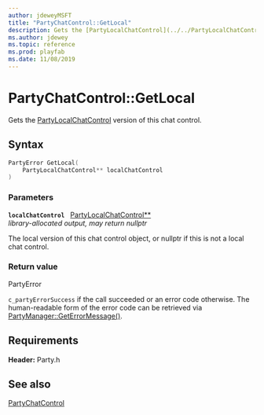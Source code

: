 ```yaml
---
author: jdeweyMSFT
title: "PartyChatControl::GetLocal"
description: Gets the [PartyLocalChatControl](../../PartyLocalChatControl/partylocalchatcontrol.md) version of this chat control.
ms.author: jdewey
ms.topic: reference
ms.prod: playfab
ms.date: 11/08/2019
---
```


# PartyChatControl::GetLocal  

Gets the [PartyLocalChatControl](../../PartyLocalChatControl/partylocalchatcontrol.md) version of this chat control.  

## Syntax  
  
```cpp
PartyError GetLocal(  
    PartyLocalChatControl** localChatControl  
)  
```  
  
### Parameters  
  
**`localChatControl`** &nbsp; [PartyLocalChatControl**](../../PartyLocalChatControl/partylocalchatcontrol.md)  
*library-allocated output, may return nullptr*  
  
The local version of this chat control object, or nullptr if this is not a local chat control.  
  
  
### Return value  
PartyError
  
```c_partyErrorSuccess``` if the call succeeded or an error code otherwise. The human-readable form of the error code can be retrieved via [PartyManager::GetErrorMessage()](../../PartyManager/methods/partymanager_geterrormessage.md).
  
  
## Requirements  
  
**Header:** Party.h
  
## See also  
[PartyChatControl](../partychatcontrol.md)  

  
  
